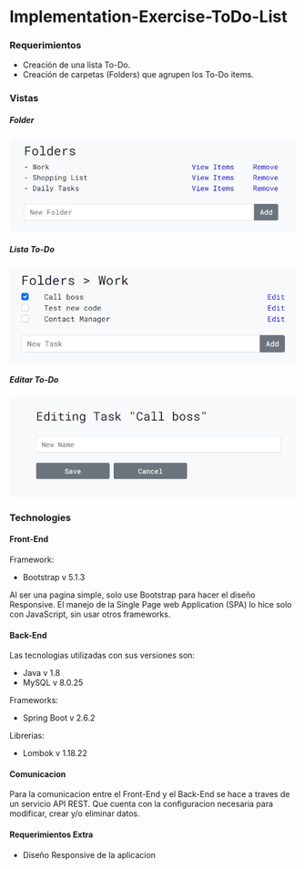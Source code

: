 # Implementation-Exercise-ToDo-List

### Requerimientos
* Creación de una lista To-Do.
* Creación de carpetas (Folders) que agrupen los To-Do items.

### Vistas

##### Folder
![Folder](https://github.com/tomas1646/Implementation-Exercise-ToDo-List/blob/master/img%20README/Folder.jpg "Folder")

##### Lista To-Do
![ToDo](https://github.com/tomas1646/Implementation-Exercise-ToDo-List/blob/master/img%20README/ToDo%20List.jpg "ToDo")

##### Editar To-Do
![Edit ToDo](https://github.com/tomas1646/Implementation-Exercise-ToDo-List/blob/master/img%20README/EditingTodo.jpg "Edit ToDo")

### Technologies

#### Front-End

Framework:
* Bootstrap v 5.1.3 

Al ser una pagina simple, solo use Bootstrap para hacer el diseño Responsive. El manejo de la Single Page web Application (SPA) lo hice solo con JavaScript, sin usar otros frameworks.

#### Back-End
Las tecnologias utilizadas con sus versiones son:
* Java v 1.8
* MySQL v 8.0.25

Frameworks:
* Spring Boot v 2.6.2

Librerias:
* Lombok v 1.18.22

#### Comunicacion
Para la comunicacion entre el Front-End y el Back-End se hace a traves de un servicio API REST. Que cuenta con la configuracion necesaria para modificar, crear y/o eliminar datos.

#### Requerimientos Extra

* Diseño Responsive de la aplicacion
